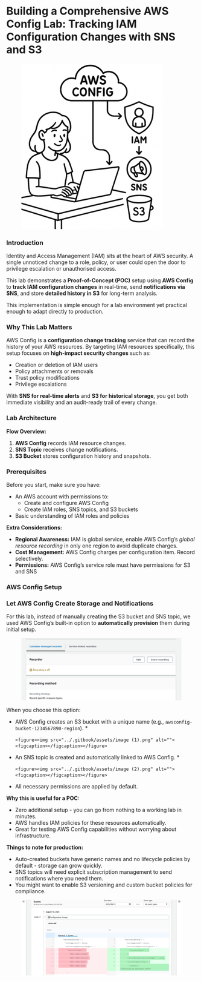 # Building a Comprehensive AWS Config Lab: Tracking IAM Configuration Changes with SNS and S3



<figure><img src="../.gitbook/assets/384a8516-5f79-4c11-b1e0-ed949d73b181(1).png" alt="" width="375"><figcaption></figcaption></figure>

### Introduction

Identity and Access Management (IAM) sits at the heart of AWS security. A single unnoticed change to a role, policy, or user could open the door to privilege escalation or unauthorised access.

This lab demonstrates a **Proof-of-Concept (POC)** setup using **AWS Config** to **track IAM configuration changes** in real-time, send **notifications via SNS**, and store **detailed history in S3** for long-term analysis.

This implementation is simple enough for a lab environment yet practical enough to adapt directly to production.

### Why This Lab Matters

AWS Config is a **configuration change tracking** service that can record the history of your AWS resources. By targeting IAM resources specifically, this setup focuses on **high-impact security changes** such as:

* Creation or deletion of IAM users
* Policy attachments or removals
* Trust policy modifications
* Privilege escalations

With **SNS for real-time alerts** and **S3 for historical storage**, you get both immediate visibility and an audit-ready trail of every change.

### Lab Architecture

**Flow Overview:**

1. **AWS Config** records IAM resource changes.
2. **SNS Topic** receives change notifications.
3. **S3 Bucket** stores configuration history and snapshots.

### Prerequisites

Before you start, make sure you have:

* An AWS account with permissions to:
  * Create and configure AWS Config
  * Create IAM roles, SNS topics, and S3 buckets
* Basic understanding of IAM roles and policies

**Extra Considerations:**

* **Regional Awareness:** IAM is global service, enable AWS Config’s _global resource recording_ in only one region to avoid duplicate charges.
* **Cost Management:** AWS Config charges per configuration item. Record selectively.
* **Permissions:** AWS Config’s service role must have permissions for S3 and SNS

### AWS Config Setup



### Let AWS Config Create Storage and Notifications

For this lab, instead of manually creating the S3 bucket and SNS topic, we used AWS Config’s built-in option to **automatically provision** them during initial setup.

<figure><img src="../.gitbook/assets/image.png" alt=""><figcaption></figcaption></figure>

When you choose this option:

* AWS Config creates an S3 bucket with a unique name (e.g., `awsconfig-bucket-1234567890-region`).
  *

      <figure><img src="../.gitbook/assets/image (1).png" alt=""><figcaption></figcaption></figure>
* An SNS topic is created and automatically linked to AWS Config.
  *

      <figure><img src="../.gitbook/assets/image (2).png" alt=""><figcaption></figcaption></figure>
* All necessary permissions are applied by default.

**Why this is useful for a POC:**

* Zero additional setup - you can go from nothing to a working lab in minutes.
* AWS handles IAM policies for these resources automatically.
* Great for testing AWS Config capabilities without worrying about infrastructure.

**Things to note for production:**

* Auto-created buckets have generic names and no lifecycle policies by default - storage can grow quickly.
* SNS topics will need explicit subscription management to send notifications where you need them.
* You might want to enable S3 versioning and custom bucket policies for compliance.

<figure><img src="../.gitbook/assets/image (3).png" alt=""><figcaption></figcaption></figure>



